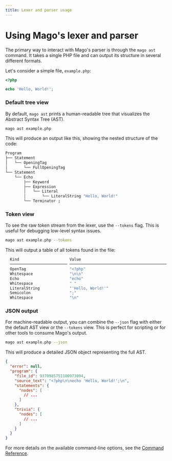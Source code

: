 ```yaml
---
title: Lexer and parser usage
---
```


# Using Mago's lexer and parser

The primary way to interact with Mago's parser is through the `mago ast` command. It takes a single PHP file and can output its structure in several different formats.

Let's consider a simple file, `example.php`:

```php
<?php

echo 'Hello, World!';
```

### Default tree view

By default, `mago ast` prints a human-readable tree that visualizes the Abstract Syntax Tree (AST).

```sh
mago ast example.php
```

This will produce an output like this, showing the nested structure of the code:

```sh
Program
├── Statement
│   └── OpeningTag
│       └── FullOpeningTag
└── Statement
    └── Echo
        ├── Keyword
        ├── Expression
        │   └── Literal
        │       └── LiteralString "Hello, World!"
        └── Terminator ;
```

### Token view

To see the raw token stream from the lexer, use the `--tokens` flag. This is useful for debugging low-level syntax issues.

```sh
mago ast example.php --tokens
```

This will output a table of all tokens found in the file:

```sh
  Kind                      Value                                              Span
  ───────────────────────── ────────────────────────────────────────────────── ────────────────────
  OpenTag                   "<?php"                                            [0..5]
  Whitespace                "\n\n"                                             [7..7]
  Echo                      "echo"                                             [7..11]
  Whitespace                " "                                                [12..12]
  LiteralString             "'Hello, World!'"                                  [12..27]
  Semicolon                 ";"                                                [27..28]
  Whitespace                "\n"                                               [29..29]
```

### JSON output

For machine-readable output, you can combine the `--json` flag with either the default AST view or the `--tokens` view. This is perfect for scripting or for other tools to consume Mago's output.

```sh
mago ast example.php --json
```

This will produce a detailed JSON object representing the full AST.

```json
{
  "error": null,
  "program": {
    "file_id": 9370985751100973094,
    "source_text": "<?php\n\necho 'Hello, World!';\n",
    "statements": {
      "nodes": [
        // ...
      ]
    },
    "trivia": {
      "nodes": [
        // ...
      ]
    }
  }
}
```

For more details on the available command-line options, see the [Command Reference](/tools/lexer-parser/command-reference.md).
